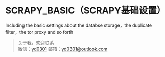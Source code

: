# SCRAPY_BASIC（SCRAPY基础设置）

Including the basic settings about the databse storage，the duplicate filter，the tor proxy and so forth

> 关于我，欢迎联系  
  微信：[yd0301]() 邮箱：yd0301@outlook.com
